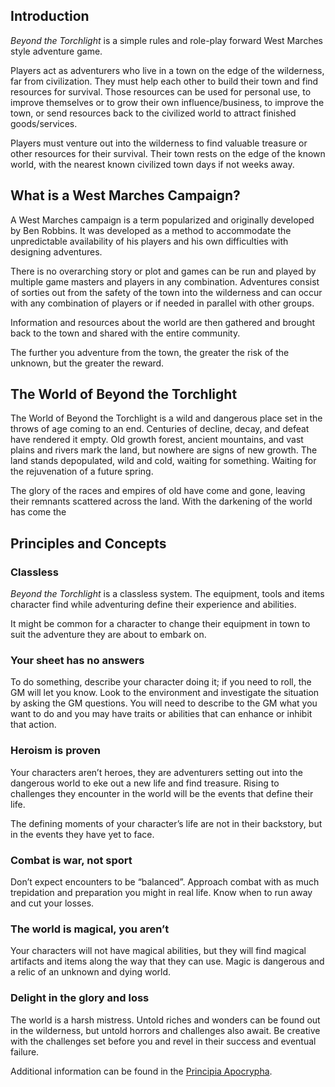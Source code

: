 

## Introduction
*Beyond the Torchlight*  is a simple rules and role-play forward West Marches style adventure game.

Players act as adventurers who live in a town on the edge of the wilderness, far from civilization. They must help each other to build their town and find resources for survival. Those resources can be used for personal use, to improve themselves or to grow their own influence/business, to improve the town, or send resources back to the civilized world to attract finished goods/services.

Players must venture out into the wilderness to find valuable treasure or other resources for their survival. Their town rests on the edge of the known world, with the nearest known civilized town days if not weeks away. 

## What is a West Marches Campaign? 
A West Marches campaign is a term popularized and originally developed by Ben Robbins. It was developed as a method to accommodate the unpredictable availability of his players and his own difficulties with designing adventures. 

There is no overarching story or plot and games can be run and played by multiple game masters and players in any combination. Adventures consist of sorties out from the safety of the town into the wilderness and can occur with any combination of players or if needed in parallel with other groups. 

Information and resources about the world are then gathered and brought back to the town and shared with the entire community. 

The further you adventure from the town, the greater the risk of the unknown, but the greater the reward. 

## The World of Beyond the Torchlight
The World of Beyond the Torchlight is a wild and dangerous place set in the throws of age coming to an end. Centuries of decline, decay, and defeat have rendered it empty. Old growth forest, ancient mountains, and vast plains and rivers mark the land, but nowhere are signs of new growth. The land stands depopulated, wild and cold, waiting for something. Waiting for the rejuvenation of a future spring. 

The glory of the races and empires of old have come and gone, leaving their remnants scattered across the land. With the darkening of the world has come the 


## Principles and Concepts
### Classless
*Beyond the Torchlight* is a classless system. The equipment, tools and items character find while adventuring define their experience and abilities. 

It might be common for a character to change their equipment in town to suit the adventure they are about to embark on. 

### Your​ ​sheet​ ​has​ ​no​ ​answers
To do something, describe your character doing it; if you need to roll, the GM will let you know. Look to the environment and investigate the situation by​ ​asking​ ​the​ ​GM​ ​questions. You will need to describe to the GM what you want to do and you may have traits or abilities that can enhance or inhibit that action. 

### Heroism​ ​is​ ​proven
Your characters aren’t heroes, they are adventurers setting out into the dangerous world to eke out a new life and find treasure. Rising to challenges they encounter in the world will be the events that define their life. 

The defining moments of your character’s life are not in their backstory, but in the events they have yet to face. 

### Combat​ ​is​ ​war,​ ​not​ ​sport
Don’t expect encounters to be “balanced”. Approach combat with as much trepidation and preparation you might in real life. Know when to run away and cut your losses. 

### The world is magical, you aren’t
Your characters will not have magical abilities, but they will find magical artifacts and items along the way that they can use. Magic is dangerous and a relic of an unknown and dying world. 

### Delight in the glory and loss
The world is a harsh mistress. Untold riches and wonders can be found out in the wilderness, but untold horrors and challenges also await. Be creative with the challenges set before you and revel in their success and eventual failure.

Additional information can be found in the [Principia Apocrypha](https://i.4pcdn.org/tg/1506197697121.pdf).
